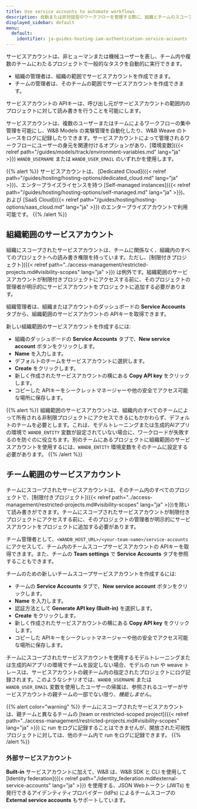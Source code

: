 ```yaml
---
title: Use service accounts to automate workflows
description: 自動または非対話型のワークフローを管理する際に、組織とチームのスコープを持つサービスアカウントを使用する
displayed_sidebar: default
menu:
  default:
    identifier: ja-guides-hosting-iam-authentication-service-accounts
---
```


サービスアカウントは、非ヒューマンまたは機械ユーザーを表し、チーム内や複数のチームにわたるプロジェクトで一般的なタスクを自動的に実行できます。

- 組織の管理者は、組織の範囲でサービスアカウントを作成できます。
- チームの管理者は、そのチームの範囲でサービスアカウントを作成できます。

サービスアカウントの APIキーは、呼び出し元がサービスアカウントの範囲内のプロジェクトに対して読み書きを行うことを可能にします。

サービスアカウントは、複数のユーザーまたはチームによるワークフローの集中管理を可能にし、W&B Models の実験管理を自動化したり、W&B Weave のトレースをログに記録したりできます。サービスアカウントによって管理されるワークフローにユーザーの身元を関連付けるオプションがあり、[環境変数]({{< relref path="/guides/models/track/environment-variables.md" lang="ja" >}}) `WANDB_USERNAME` または `WANDB_USER_EMAIL` のいずれかを使用します。

{{% alert %}}
サービスアカウントは、 [Dedicated Cloud]({{< relref path="/guides/hosting/hosting-options/dedicated_cloud.md" lang="ja" >}})、エンタープライズライセンスを持つ [Self-managed instances]({{< relref path="/guides/hosting/hosting-options/self-managed.md" lang="ja" >}})、および [SaaS Cloud]({{< relref path="/guides/hosting/hosting-options/saas_cloud.md" lang="ja" >}}) のエンタープライズアカウントで利用可能です。
{{% /alert %}}

## 組織範囲のサービスアカウント

組織にスコープされたサービスアカウントは、チームに関係なく、組織内のすべてのプロジェクトへの読み書き権限を持っています。ただし、[制限付きプロジェクト]({{< relref path="../access-management/restricted-projects.md#visibility-scopes" lang="ja" >}}) は例外です。組織範囲のサービスアカウントが制限付きプロジェクトにアクセスする前に、そのプロジェクトの管理者が明示的にサービスアカウントをプロジェクトに追加する必要があります。

組織管理者は、組織またはアカウントのダッシュボードの **Service Accounts** タブから、組織範囲のサービスアカウントの APIキーを取得できます。

新しい組織範囲のサービスアカウントを作成するには:

* 組織のダッシュボードの **Service Accounts** タブで、**New service account** ボタンをクリックします。
* **Name** を入力します。
* デフォルトのチームをサービスアカウントに選択します。
* **Create** をクリックします。
* 新しく作成されたサービスアカウントの横にある **Copy API key** をクリックします。
* コピーした APIキーをシークレットマネージャーや他の安全でアクセス可能な場所に保存します。

{{% alert %}}
組織範囲のサービスアカウントは、組織内のすべてのチームによって所有される非制限プロジェクトにアクセスできるにもかかわらず、デフォルトのチームを必要とします。これは、モデルトレーニングまたは生成的AIアプリの環境で `WANDB_ENTITY` 変数が設定されていない場合に、ワークロードが失敗するのを防ぐのに役立ちます。別のチームにあるプロジェクトに組織範囲のサービスアカウントを使用するには、`WANDB_ENTITY` 環境変数をそのチームに設定する必要があります。
{{% /alert %}}

## チーム範囲のサービスアカウント

チームにスコープされたサービスアカウントは、そのチーム内のすべてのプロジェクトで、[制限付きプロジェクト]({{< relref path="../access-management/restricted-projects.md#visibility-scopes" lang="ja" >}})を除いて読み書きができます。チームにスコープされたサービスアカウントが制限付きプロジェクトにアクセスする前に、そのプロジェクトの管理者が明示的にサービスアカウントをプロジェクトに追加する必要があります。

チーム管理者として、`<WANDB_HOST_URL>/<your-team-name>/service-accounts` にアクセスして、チーム内のチームスコープサービスアカウントの APIキーを取得できます。また、チームの **Team settings** で **Service Accounts** タブを参照することもできます。

チームのための新しいチームスコープサービスアカウントを作成するには:

* チームの **Service Accounts** タブで、**New service account** ボタンをクリックします。
* **Name** を入力します。
* 認証方法として **Generate API key (Built-in)** を選択します。
* **Create** をクリックします。
* 新しく作成されたサービスアカウントの横にある **Copy API key** をクリックします。
* コピーした APIキーをシークレットマネージャーや他の安全でアクセス可能な場所に保存します。

チームにスコープされたサービスアカウントを使用するモデルトレーニングまたは生成的AIアプリの環境でチームを設定しない場合、モデルの run や weave トレースは、サービスアカウントの親チーム内の指定されたプロジェクトにログ記録されます。このようなシナリオでは、`WANDB_USERNAME` または `WANDB_USER_EMAIL` 変数を使用したユーザーの帰属は、参照されるユーザーがサービスアカウントの親チームの一部でない限り、_機能しません_。

{{% alert color="warning" %}}
チームにスコープされたサービスアカウントは、親チームと異なるチームの [team or restricted-scoped project]({{< relref path="../access-management/restricted-projects.md#visibility-scopes" lang="ja" >}}) に run をログに記録することはできませんが、開放された可視性プロジェクトに対しては、他のチーム内で run をログに記録できます。
{{% /alert %}}

### 外部サービスアカウント

**Built-in** サービスアカウントに加えて、W&B は、W&B SDK と CLI を使用して [Identity federation]({{< relref path="./identity_federation.md#external-service-accounts" lang="ja" >}}) を使用する、JSON Webトークン (JWTs) を発行できるアイデンティティプロバイダー (IdPs) によるチームスコープの **External service accounts** もサポートしています。